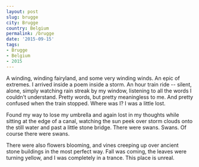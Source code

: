 ```yaml
---
layout: post
slug: brugge
city: Brugge
country: Belgium
permalink: /brugge
date: '2015-09-15'
tags:
- Brugge
- Belgium
- 2015
---
```


A winding, winding fairyland, and some very winding winds. An epic of extremes. I arrived inside a poem inside a storm. An hour train ride -- silent, alone, simply watching rain streak by my window, listening to all the words I couldn't understand. Pretty words, but pretty meaningless to me. And pretty confused when the train stopped. Where was I? I was a little lost.

Found my way to lose my umbrella and again lost in my thoughts while sitting at the edge of a canal, watching the sun peek over storm clouds onto the still water and past a little stone bridge. There were swans. Swans. Of course there were swans.

There were also flowers blooming, and vines creeping up over ancient stone buildings in the most perfect way. Fall was coming, the leaves were turning yellow, and I was completely in a trance. This place is unreal.